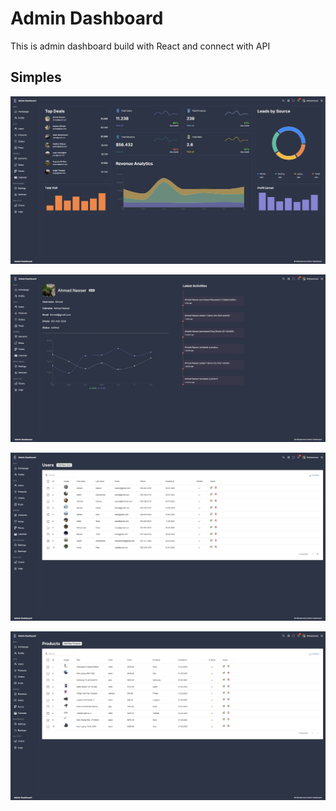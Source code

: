 # Admin Dashboard

This is admin dashboard build with React and connect with API

## Simples
![simple 1](./public/Capture01.JPG)

![simple 2](./public/Capture02.JPG)

![simple 3](./public/Capture03.JPG)

![simple 4](./public/Capture04.JPG)